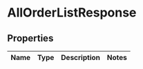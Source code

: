 

# AllOrderListResponse


## Properties

| Name | Type | Description | Notes |
|------------ | ------------- | ------------- | -------------|



